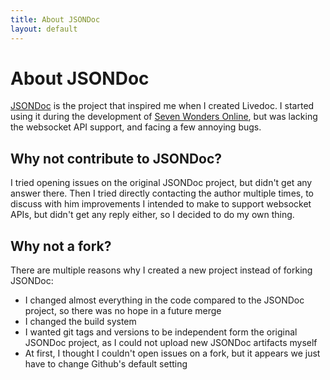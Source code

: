 ```yaml
---
title: About JSONDoc
layout: default
---
```


# About JSONDoc

[JSONDoc](http://jsondoc.org) is the project that inspired me when I created Livedoc.
I started using it during the development of [Seven Wonders Online](https://github.com/luxons/seven-wonders), but was 
lacking the websocket API support, and facing a few annoying bugs.

## Why not contribute to JSONDoc?

I tried opening issues on the original JSONDoc project, but didn't get any answer there. Then I tried directly 
contacting the author multiple times, to discuss with him improvements I intended to make to support websocket APIs, 
but didn't get any reply either, so I decided to do my own thing.

## Why not a fork?

There are multiple reasons why I created a new project instead of forking JSONDoc:
- I changed almost everything in the code compared to the JSONDoc project, so there was no hope in a future merge
- I changed the build system
- I wanted git tags and versions to be independent form the original JSONDoc project, as I could not upload new JSONDoc 
artifacts myself
- At first, I thought I couldn't open issues on a fork, but it appears we just have to change Github's default setting
